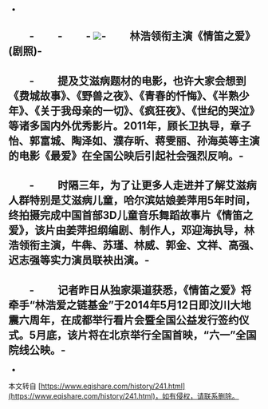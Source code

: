-
　　-
　　-
　　-
![](http://wal8.com/62843114)-
　　林浩领衔主演《情笛之爱》(剧照)-
-
　　-
　　提及艾滋病题材的电影，也许大家会想到《费城故事》、《野兽之夜》、《青春的忏悔》、《半熟少年》、《关于我母亲的一切》、《疯狂夜》、《世纪的哭泣》等诸多国内外优秀影片。2011年，顾长卫执导，章子怡、郭富城、陶泽如、濮存昕、蒋雯丽、孙海英等主演的电影《最爱》在全国公映后引起社会强烈反响。-
-
　　-
　　时隔三年，为了让更多人走进并了解艾滋病人群特别是艾滋病儿童，哈尔滨姑娘姜萍用5年时间，终拍摄完成中国首部3D儿童音乐舞蹈故事片《情笛之爱》，该片由姜萍担纲编剧、制作人，邓迎海执导，林浩领衔主演，牛犇、苏瑾、林威、郭金、文祥、高强、迟志强等实力演员联袂出演。-
-
　　-
　　记者昨日从独家渠道获悉，《情笛之爱》将牵手“林浩爱之链基金”于2014年5月12日即汶川大地震六周年，在成都举行看片会暨全国公益发行签约仪式。5月底，该片将在北京举行全国首映，“六一”全国院线公映。-
-

-

本文转自 [https://www.eqishare.com/history/241.html](https://www.eqishare.com/history/241.html)，如有侵权，请联系删除。